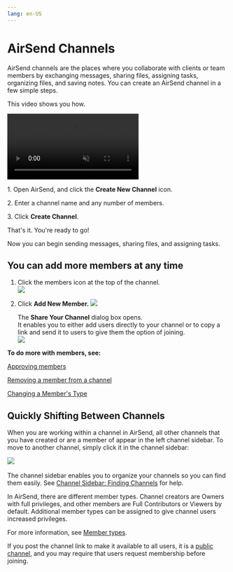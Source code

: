 ```yaml
---
lang: en-US
---
```


# AirSend Channels

AirSend channels are the places where you collaborate with clients or team members by exchanging messages, sharing files, assigning tasks, organizing files, and saving notes. You can create an AirSend channel in a few simple steps.  
  
This video shows you how.

<video src="../assets/channels/create-a-channel-simple.mp4" muted controls></video>

  
1\. Open AirSend, and click the **Create New Channel** icon.  
  
2\. Enter a channel name and any number of members.  
  
3\. Click **Create Channel**.  
  
That's it. You're ready to go!

Now you can begin sending messages, sharing files, and assigning tasks.

  

## You can add more members at any time

1.  Click the members icon at the top of the channel.  
    ![](../assets/channels/as-add-member-2.png)
2.  Click **Add New Member.**
    ![](../assets/channels/as-add-new-member.png)  
    
    The **Share Your Channel** dialog box opens.  
    It enables you to either add users directly to your channel or to copy a link and send it to users to give them the option of joining.  
    ![](../assets/channels/as-share-channel.png)  

**To do more with members, see:**

[Approving members](/members/approving-members)

[Removing a member from a channel](/members/removing-a-member-from-a-channel)

[Changing a Member's Type](/members/changing-a-members-type)

  

## Quickly Shifting Between Channels 

When you are working within a channel in AirSend, all other channels that you have created or are a member of appear in the left channel sidebar. To move to another channel, simply click it in the channel sidebar:  
  
![](../assets/channels/switching-channels.gif)   
  
The channel sidebar enables you to organize your channels so you can find them easily. See [Channel Sidebar: Finding Channels](/$replace) for help.

  

In AirSend, there are different member types. Channel creators are Owners with full privileges, and other members are Full Contributors or Viewers by default. Additional member types can be assigned to give channel users increased privileges.

For more information, see [Member types](/members/member-types).

If you post the channel link to make it available to all users, it is a [public channel](/$replace), and you may require that users request membership before joining.